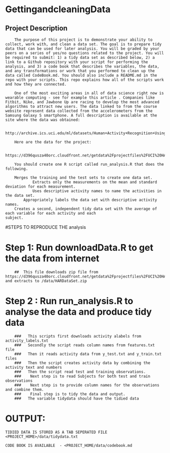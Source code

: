 # GettingandcleaningData

## Project Description
        The purpose of this project is to demonstrate your ability to collect, work with, and clean a data set. The goal is to prepare tidy data that can be used for later analysis. You will be graded by your peers on a series of yes/no questions related to the project. You will be required to submit: 1) a tidy data set as described below, 2) a link to a Github repository with your script for performing the analysis, and 3) a code book that describes the variables, the data, and any transformations or work that you performed to clean up the data called CodeBook.md. You should also include a README.md in the repo with your scripts. This repo explains how all of the scripts work and how they are connected.

        One of the most exciting areas in all of data science right now is wearable computing - see for example this article . Companies like Fitbit, Nike, and Jawbone Up are racing to develop the most advanced algorithms to attract new users. The data linked to from the course website represent data collected from the accelerometers from the Samsung Galaxy S smartphone. A full description is available at the site where the data was obtained:

        http://archive.ics.uci.edu/ml/datasets/Human+Activity+Recognition+Using+Smartphones
    
        Here are the data for the project:

        https://d396qusza40orc.cloudfront.net/getdata%2Fprojectfiles%2FUCI%20HAR%20Dataset.zip
        
        You should create one R script called run_analysis.R that does the following.

        Merges the training and the test sets to create one data set.
                Extracts only the measurements on the mean and standard deviation for each measurement.
                Uses descriptive activity names to name the activities in the data set.
            Appropriately labels the data set with descriptive activity names.
        Creates a second, independent tidy data set with the average of each variable for each activity and each 
    subject.


#STEPS TO REPRODUCE THE analysis


# Step 1: Run downloadData.R to get the data from internet

        ##  This file downloads zip file from https://d396qusza40orc.cloudfront.net/getdata%2Fprojectfiles%2FUCI%20HAR%20Dataset.zip and extracts to /data/HARDataSet.zip


# Step 2 : Run run_analysis.R to analyse the data and produce tidy data

        
        ###   This scripts first downloads activity alabels from activity_labels.txt
        ###   Secondly the script reads column names from features.txt file
        ###   Then it reads activity data from y_test.txt and y_train.txt files
        ###   Then the script creates activity data by combining the activity text and numbers
        ###   Then the script read test and training observations.
        ###    Next step is to read Subjects for both test and train observations
        ###    Next step is to provide column names for the observations and combine them.
        ###    Final step is to tidy the data and output.
        ###   The variable tidydata should have the tidied data 

# OUTPUT:

    TIDIED DATA IS STORED AS A TAB SEPERATED FILE <PROJECT_HOME>/data/tidydata.txt

    CODE BOOK IS AVAILABLE  - <PROJECT_HOME/data/codebook.md